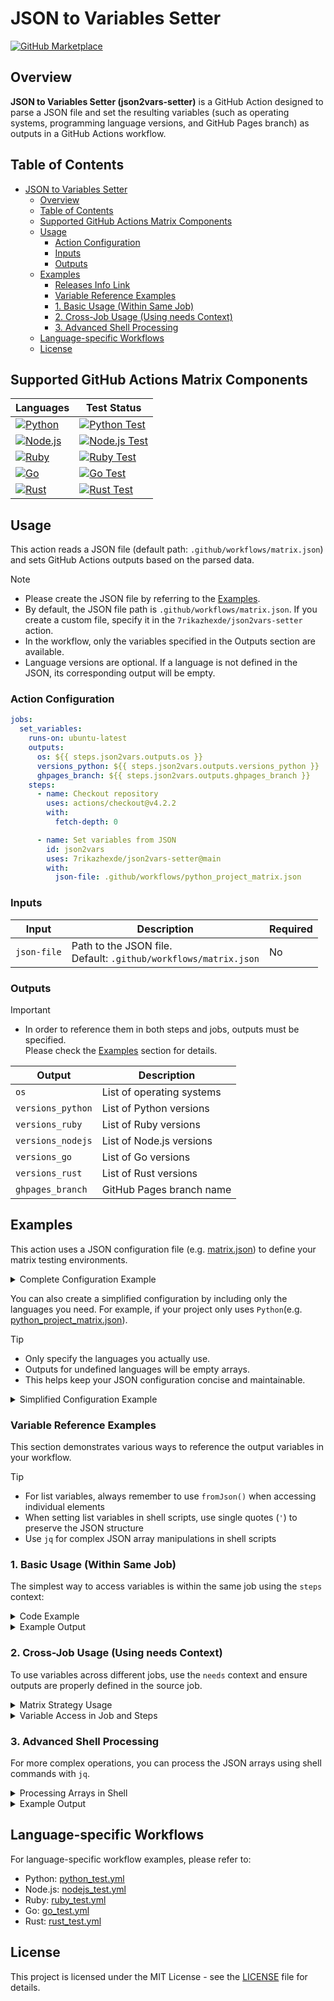 # JSON to Variables Setter

[![GitHub Marketplace](https://img.shields.io/badge/Marketplace-JSON%20to%20Variables%20Setter-green?colorA=24292e&colorB=3fb950&logo=github)](https://github.com/marketplace/actions/json-to-variables-setter)

## Overview

**JSON to Variables Setter (json2vars-setter)** is a GitHub Action designed to parse a JSON file and set the resulting variables (such as operating systems, programming language versions, and GitHub Pages branch) as outputs in a GitHub Actions workflow.

## Table of Contents

- [JSON to Variables Setter](#json-to-variables-setter)
  - [Overview](#overview)
  - [Table of Contents](#table-of-contents)
  - [Supported GitHub Actions Matrix Components](#supported-github-actions-matrix-components)
  - [Usage](#usage)
    - [Action Configuration](#action-configuration)
    - [Inputs](#inputs)
    - [Outputs](#outputs)
  - [Examples](#examples)
    - [Releases Info Link](#releases-info-link)
    - [Variable Reference Examples](#variable-reference-examples)
    - [1. Basic Usage (Within Same Job)](#1-basic-usage-within-same-job)
    - [2. Cross-Job Usage (Using needs Context)](#2-cross-job-usage-using-needs-context)
    - [3. Advanced Shell Processing](#3-advanced-shell-processing)
  - [Language-specific Workflows](#language-specific-workflows)
  - [License](#license)

## Supported GitHub Actions Matrix Components

| Languages | Test Status |
|-------|-------|
| [![Python](https://img.shields.io/badge/Python-3776AB?style=flat&logo=python&logoColor=white)](.github/workflows/python_test.yml) | [![Python Test](https://img.shields.io/endpoint?url=https://gist.githubusercontent.com/7rikazhexde/26cb492ab0cfff920c516a622b2bfa44/raw/python-test-badge.json&cacheSeconds=0)](https://github.com/7rikazhexde/json2vars-setter/actions/workflows/python_test.yml) |
| [![Node.js](https://img.shields.io/badge/Node.js-339933?style=flat&logo=node.js&logoColor=white)](.github/workflows/nodejs_test.yml) | [![Node.js Test](https://img.shields.io/endpoint?url=https://gist.githubusercontent.com/7rikazhexde/11f46ff9ef47d3362dabe767255b0d9e/raw/nodejs-test-badge.json&cacheSeconds=0)](https://github.com/7rikazhexde/json2vars-setter/actions/workflows/nodejs_test.yml) |
| [![Ruby](https://img.shields.io/badge/Ruby-CC342D?style=flat&logo=ruby&logoColor=white)](.github/workflows/ruby_test.yml) | [![Ruby Test](https://img.shields.io/endpoint?url=https://gist.githubusercontent.com/7rikazhexde/511ba5b5711e66c507292ba00cf0a219/raw/ruby-test-badge.json&cacheSeconds=0)](https://github.com/7rikazhexde/json2vars-setter/actions/workflows/ruby_test.yml) |
| [![Go](https://img.shields.io/badge/Go-00ADD8?style=flat&logo=go&logoColor=white)](.github/workflows/go_test.yml) | [![Go Test](https://img.shields.io/endpoint?url=https://gist.githubusercontent.com/7rikazhexde/c334da204406866563668140885d170e/raw/go-test-badge.json&cacheSeconds=0)](https://github.com/7rikazhexde/json2vars-setter/actions/workflows/go_test.yml) |
| [![Rust](https://img.shields.io/badge/Rust-000000?style=flat&logo=rust&logoColor=white)](.github/workflows/rust_test.yml) | [![Rust Test](https://img.shields.io/endpoint?url=https://gist.githubusercontent.com/7rikazhexde/5e160d06cfffd42a8f0e4ae6e8e8f025/raw/rust-test-badge.json&cacheSeconds=0)](https://github.com/7rikazhexde/json2vars-setter/actions/workflows/rust_test.yml) |

## Usage

This action reads a JSON file (default path: `.github/workflows/matrix.json`) and sets GitHub Actions outputs based on the parsed data.

> [!NOTE]
> - Please create the JSON file by referring to the [Examples](#examples).
> - By default, the JSON file path is `.github/workflows/matrix.json`. If you create a custom file, specify it in the `7rikazhexde/json2vars-setter` action.
> - In the workflow, only the variables specified in the Outputs section are available.
> - Language versions are optional. If a language is not defined in the JSON, its corresponding output will be empty.

### Action Configuration

```yml
jobs:
  set_variables:
    runs-on: ubuntu-latest
    outputs:
      os: ${{ steps.json2vars.outputs.os }}
      versions_python: ${{ steps.json2vars.outputs.versions_python }}
      ghpages_branch: ${{ steps.json2vars.outputs.ghpages_branch }}
    steps:
      - name: Checkout repository
        uses: actions/checkout@v4.2.2
        with:
          fetch-depth: 0

      - name: Set variables from JSON
        id: json2vars
        uses: 7rikazhexde/json2vars-setter@main
        with:
          json-file: .github/workflows/python_project_matrix.json
```

### Inputs

| Input             | Description                                                        | Required |
|-------------------|--------------------------------------------------------------------|----------|
| `json-file`       | Path to the JSON file.<br>Default: `.github/workflows/matrix.json` | No       |

### Outputs

> [!IMPORTANT]  
> - In order to reference them in both steps and jobs, outputs must be specified.<br>Please check the [Examples](#examples) section for details.

| Output            | Description                |
|-------------------|----------------------------|
| `os`              | List of operating systems  |
| `versions_python` | List of Python versions    |
| `versions_ruby`   | List of Ruby versions      |
| `versions_nodejs` | List of Node.js versions   |
| `versions_go`     | List of Go versions        |
| `versions_rust`   | List of Rust versions      |
| `ghpages_branch`  | GitHub Pages branch name   |

## Examples

This action uses a JSON configuration file (e.g. [matrix.json](.github/workflows/matrix.json)) to define your matrix testing environments.

<details>
<summary>Complete Configuration Example</summary>

### Releases Info Link

| Lang      | Release link                                                            |
|-----------|-------------------------------------------------------------------------|
| ![Python](https://img.shields.io/badge/Python-3776AB?style=flat&logo=python&logoColor=white)  | [Python Documentation by Version](https://www.python.org/doc/versions/) |
| ![Node.js](https://img.shields.io/badge/Node.js-339933?style=flat&logo=node.js&logoColor=white) | [Node.js Releases](https://nodejs.org/en/about/previous-releases)       |
| [![Ruby](https://img.shields.io/badge/Ruby-CC342D?style=flat&logo=ruby&logoColor=white)](.github/workflows/ruby_test.yml)    | [Ruby Releases](https://www.ruby-lang.org/en/downloads/releases/)       |
| ![Go](https://img.shields.io/badge/Go-00ADD8?style=flat&logo=go&logoColor=white)     | [All Releases](https://go.dev/dl/)                                      |
| ![Rust](https://img.shields.io/badge/Rust-000000?style=flat&logo=rust&logoColor=white)    | [Releases](https://github.com/rust-lang/rust/releases)                  |

```json
{
    "os": [
        "ubuntu-latest",
        "windows-latest",
        "macos-latest"
    ],
    "versions": {
        "python": [
            "3.10",
            "3.11",
            "3.12",
            "3.13"
        ],
        "ruby": [
            "3.0.6",
            "3.1.6",
            "3.2.6"
        ],
        "nodejs": [
            "16",
            "18",
            "20"
        ],
        "go": [
            "1.21.0",
            "1.22.0"
        ],
        "rust": [
            "1.75.0",
            "1.76.0",
            "stable"
        ]
    },
    "ghpages_branch": "gh-pages"
}
```

</details>

You can also create a simplified configuration by including only the languages you need. For example, if your project only uses `Python`(e.g. [python_project_matrix.json](.github/workflows/python_project_matrix.json)).

> [!TIP]
> - Only specify the languages you actually use.
> - Outputs for undefined languages will be empty arrays.
> - This helps keep your JSON configuration concise and maintainable.

<details>
<summary>Simplified Configuration Example</summary>

Please check [Python Documentation by Version](https://www.python.org/doc/versions/) and create `.github/workflows/python_project_matrix.json`

```jsonc
{
    "os": [
        "ubuntu-latest",
        "windows-latest",
        "macos-latest"
    ],
    "versions": {
        "python": [
            "3.10",
            "3.11",
            "3.12",
            "3.13"
        ]
        // Other language versions can be omitted if not used
    },
    "ghpages_branch": "gh-pages"
}
```

</details>

### Variable Reference Examples

This section demonstrates various ways to reference the output variables in your workflow.

> [!TIP]
> - For list variables, always remember to use `fromJson()` when accessing individual elements
> - When setting list variables in shell scripts, use single quotes (`'`) to preserve the JSON structure
> - Use `jq` for complex JSON array manipulations in shell scripts

### 1. Basic Usage (Within Same Job)

The simplest way to access variables is within the same job using the `steps` context:

<details>
<summary>Code Example</summary>

```yaml
jobs:
  set_variables:
    runs-on: ubuntu-latest
    outputs:
      os: ${{ steps.json2vars.outputs.os }}
      versions_python: ${{ steps.json2vars.outputs.versions_python }}
      ghpages_branch: ${{ steps.json2vars.outputs.ghpages_branch }}

    steps:
      - name: Checkout repository
        uses: actions/checkout@v4.2.2
        with:
          fetch-depth: 0

      - name: Set variables from JSON
        id: json2vars
        uses: 7rikazhexde/json2vars-setter@main
        with:
          json-file: .github/workflows/python_project_matrix.json

      - name: Access Variables
        run: |
          # Direct access to list variables from json2vars output
          echo "os: ${{ steps.json2vars.outputs.os }}"
          echo "versions_python: ${{ steps.json2vars.outputs.versions_python }}"

          # Access individual elements from json2vars output
          echo "First OS: ${{ fromJson(steps.json2vars.outputs.os)[0] }}"
          echo "First Python version: ${{ fromJson(steps.json2vars.outputs.versions_python)[0] }}"

          # Access non-list variables from json2vars output
          echo "Branch: ${{ steps.json2vars.outputs.ghpages_branch }}"
```

</details>

<details>
<summary>Example Output</summary>

```bash
os: ["ubuntu-latest", "windows-latest", "macos-latest"]
versions_python: ["3.10", "3.11", "3.12", "3.13"]
First OS: ubuntu-latest
First Python version: 3.10
Branch: ghpages
```

</details>

### 2. Cross-Job Usage (Using needs Context)

To use variables across different jobs, use the `needs` context and ensure outputs are properly defined in the source job.

<details>
<summary>Matrix Strategy Usage</summary>

```yaml
  test_job_2:
    needs: set_variables
    strategy:
      matrix:
        os: ${{ fromJson(needs.set_variables.outputs.os) }}
        python-version: ${{ fromJson(needs.set_variables.outputs.versions_python) }}
    runs-on: ${{ matrix.os }}
    steps:
      - name: Checkout repository
        uses: actions/checkout@v4.2.2
        with:
          fetch-depth: 0
      - name: Set up Python
        uses: actions/setup-python@v5.3.0
        with:
          python-version: ${{ matrix.python-version }}
```

</details>

<details>
<summary>Variable Access in Job and Steps</summary>

```yaml
  test_job_3:
    needs: set_variables
    # Referenced from output variables from set_variables job (e.g. runs-on: ubuntu-latest)
    runs-on: ${{ fromJson(needs.set_variables.outputs.os)[0] }}
    steps:
      - name: Access Variables
        run: |
          # Non-list variables
          branch="${{ needs.set_variables.outputs.ghpages_branch }}"

          # List variables (note the single quotes)
          os='${{ needs.set_variables.outputs.os }}'
          versions_python='${{ needs.set_variables.outputs.versions_python }}'

          # Individual elements
          first_os="${{ fromJson(needs.set_variables.outputs.os)[0] }}"
          first_version="${{ fromJson(needs.set_variables.outputs.versions_python)[0] }}"
```

</details>

### 3. Advanced Shell Processing

For more complex operations, you can process the JSON arrays using shell commands with `jq`.

<details>
<summary>Processing Arrays in Shell</summary>

```yaml
  test_job_4:
    needs: set_variables
    steps:
      - name: Process Variables
        run: |
          # Convert JSON arrays to space-separated lists
          os_list=$(echo '${{ needs.set_variables.outputs.os }}' | jq -r '.[]' | tr '\n' ' ' | sed 's/ $//')
          versions_list=$(echo '${{ needs.set_variables.outputs.versions_python }}' | jq -r '.[]' | tr '\n' ' ' | sed 's/ $//')

          # Example: Generate combinations
          for os in ${os_list}; do
            for version in ${versions_list}; do
              echo "OS: ${os}, Python Version: ${version}"
            done
          done
```

</details>

<details>
<summary>Example Output</summary>

```bash
OS: ubuntu-latest, Python Version: 3.10
OS: ubuntu-latest, Python Version: 3.11
OS: ubuntu-latest, Python Version: 3.12
OS: ubuntu-latest, Python Version: 3.13
OS: windows-latest, Python Version: 3.10
OS: windows-latest, Python Version: 3.11
OS: windows-latest, Python Version: 3.12
OS: windows-latest, Python Version: 3.13
OS: macos-latest, Python Version: 3.10
OS: macos-latest, Python Version: 3.11
OS: macos-latest, Python Version: 3.12
OS: macos-latest, Python Version: 3.13
```

</details>

## Language-specific Workflows

For language-specific workflow examples, please refer to:

- Python: [python_test.yml](.github/workflows/python_test.yml)
- Node.js: [nodejs_test.yml](.github/workflows/nodejs_test.yml)
- Ruby: [ruby_test.yml](.github/workflows/ruby_test.yml)
- Go: [go_test.yml](.github/workflows/go_test.yml)
- Rust: [rust_test.yml](.github/workflows/rust_test.yml)

## License

This project is licensed under the MIT License - see the [LICENSE](LICENSE) file for details.
